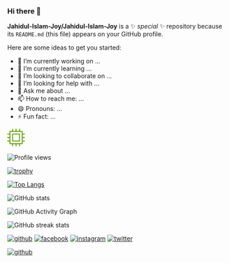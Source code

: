 ### Hi there 👋

**Jahidul-Islam-Joy/Jahidul-Islam-Joy** is a ✨ _special_ ✨ repository because its `README.md` (this file) appears on your GitHub profile.

Here are some ideas to get you started:

- 🔭 I’m currently working on ...
- 🌱 I’m currently learning ...
- 👯 I’m looking to collaborate on ...
- 🤔 I’m looking for help with ...
- 💬 Ask me about ...
- 📫 How to reach me: ...
- 😄 Pronouns: ...
- ⚡ Fun fact: ...



<a href='https://docs.github.com/en/developers'><img src='https://raw.githubusercontent.com/acervenky/animated-github-badges/master/assets/devbadge.gif' width='40' height='40'></a>

![Profile views](https://gpvc.arturio.dev/Jahidul-Islam-Joy)

[![trophy](https://github-profile-trophy.vercel.app/?username=Jahidul-Islam-Joy)](https://github.com/ryo-ma/github-profile-trophy)

[![Top Langs](https://github-readme-stats.vercel.app/api/top-langs/?username=Jahidul-Islam-Joy)](https://github.com/anuraghazra/github-readme-stats)

![GitHub stats](https://github-readme-stats.vercel.app/api?username=Jahidul-Islam-Joy&show_icons=true) 

![GitHub Activity Graph](https://activity-graph.herokuapp.com/graph?username=Jahidul-Islam-Joy)  

![GitHub streak stats](https://github-readme-streak-stats.herokuapp.com/?user=Jahidul-Islam-Joy)  

[<img src='https://cdn.jsdelivr.net/npm/simple-icons@3.0.1/icons/github.svg' alt='github' height='40'>](https://github.com/Jahidul-Islam-Joy)     [<img src='https://cdn.jsdelivr.net/npm/simple-icons@3.0.1/icons/facebook.svg' alt='facebook' height='40'>](https://www.facebook.com/n.r.rakib.37/)     [<img src='https://cdn.jsdelivr.net/npm/simple-icons@3.0.1/icons/instagram.svg' alt='instagram' height='40'>](https://www.instagram.com/btw_its_naim/)     [<img src='https://cdn.jsdelivr.net/npm/simple-icons@3.0.1/icons/twitter.svg' alt='twitter' height='40'>](https://twitter.com/NRRaakib)   

[<img src='https://cdn.jsdelivr.net/npm/simple-icons@3.0.1/icons/github.svg' alt='github' height='30'>](https://github.com/Jahidul-Islam-Joy)
